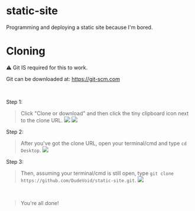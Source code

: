 # static-site
Programming and deploying a static site because I'm bored.

# Cloning
:warning: Git IS required for this to work. 

Git can be downloaded at: https://git-scm.com

&nbsp;

Step 1:
> Click "Clone or download" and then click the tiny clipboard icon next to the clone URL. 
![](https://cdn.discordapp.com/attachments/356015479636230144/392501862013730816/unknown.png)
![](https://cdn.discordapp.com/attachments/356015479636230144/392502397194338306/unknown.png)

Step 2:
> After you've got the clone URL, open your terminal/cmd and type `cd Desktop`.
![](https://cdn.discordapp.com/attachments/356015479636230144/392503069696589827/unknown.png)

Step 3:
> Then, assuming your terminal/cmd is still open, type `git clone https://github.com/DudeVoid/static-site.git`.
![](https://cdn.discordapp.com/attachments/356015479636230144/392503340078071808/unknown.png)

&nbsp;
> You're all done!
